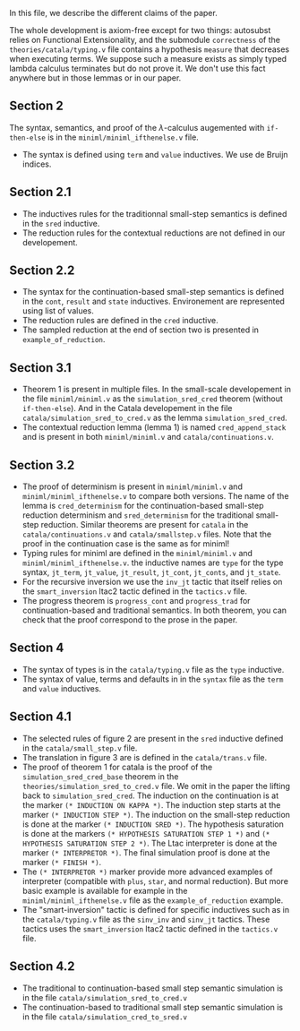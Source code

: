 In this file, we describe the different claims of the paper.

The whole development is axiom-free except for two things: autosubst relies on Functional Extensionality, and the submodule `correctness` of the `theories/catala/typing.v` file contains a hypothesis `measure` that decreases when executing terms. We suppose such a measure exists as simply typed lambda calculus terminates but do not prove it. We don't use this fact anywhere but in those lemmas or in our paper.


## Section 2

The syntax, semantics, and proof of the $\lambda$-calculus augemented with `if-then-else` is in the `miniml/miniml_ifthenelse.v` file.

* The syntax is defined using `term` and `value` inductives. We use de Bruijn indices.

## Section 2.1
* The inductives rules for the traditionnal small-step semantics is defined in the `sred` inductive.
* The reduction rules for the contextual reductions are not defined in our developement.

## Section 2.2
* The syntax for the continuation-based small-step semantics is defined in the `cont`, `result` and `state` inductives. Environement are represented using list of values.
* The reduction rules are defined in the `cred` inductive.
* The sampled reduction at the end of section two is presented in `example_of_reduction`.

## Section 3.1

* Theorem 1 is present in multiple files. In the small-scale developement in the file `miniml/miniml.v` as the `simulation_sred_cred` theorem (without `if-then-else`). And in the Catala developement in the file `catala/simulation_sred_to_cred.v` as the lemma `simulation_sred_cred`.
* The contextual reduction lemma (lemma 1) is named `cred_append_stack` and is present in both `miniml/miniml.v` and `catala/continuations.v`.

## Section 3.2

* The proof of determinism is present in `miniml/miniml.v` and `miniml/miniml_ifthenelse.v` to compare both versions. The name of the lemma is `cred_determinism` for the continuation-based small-step reduction determinism and `sred_determinism` for the traditional small-step reduction. Similar theorems are present for `catala` in the `catala/continuations.v` and `catala/smallstep.v` files. Note that the proof in the continuation case is the same as for miniml!
* Typing rules for miniml are defined in the `miniml/miniml.v` and  `miniml/miniml_ifthenelse.v`. the inductive names are `type` for the type syntax, `jt_term`, `jt_value`, `jt_result`, `jt_cont`, `jt_conts`, and `jt_state`.
* For the recursive inversion we use the `inv_jt` tactic that itself relies on the `smart_inversion` ltac2 tactic defined in the `tactics.v` file.
* The progress theorem is `progress_cont` and `progress_trad` for continuation-based and traditional semantics. In both theorem, you can check that the proof correspond to the prose in the paper.

## Section 4

* The syntax of types is in the `catala/typing.v` file as the `type` inductive.
* The syntax of value, terms and defaults in in the `syntax` file as the `term` and `value` inductives.

## Section 4.1
* The selected rules of figure 2 are present in the `sred` inductive defined in the `catala/small_step.v` file.
* The translation in figure 3 are is defined in the `catala/trans.v` file.
* The proof of theorem 1 for catala is the proof of the `simulation_sred_cred_base` theorem in the `theories/simulation_sred_to_cred.v` file. We omit in the paper the lifting back to `simulation_sred_cred`. The induction on the continuation is at the marker `(* INDUCTION ON KAPPA *)`. The induction step starts at the marker `(* INDUCTION STEP *)`. The induction on the small-step reduction is done at the marker `(* INDUCTION SRED *)`. The hypothesis saturation is done at the markers `(* HYPOTHESIS SATURATION STEP 1 *)` and `(* HYPOTHESIS SATURATION STEP 2 *)`. The Ltac interpreter is done at the marker `(* INTERPRETOR *)`. The final simulation proof is done at the marker `(* FINISH *)`.
* The `(* INTERPRETOR *)` marker provide more advanced examples of interpreter (compatible with `plus`, `star`, and normal reduction). But more basic example is available for example in the `miniml/miniml_ifthenelse.v` file as the `example_of_reduction` example.
* The "smart-inversion" tactic is defined for specific inductives such as in the `catala/typing.v` file as the `sinv_inv` and `sinv_jt` tactics. These tactics uses the `smart_inversion` ltac2 tactic defined in the `tactics.v` file.

## Section 4.2

* The traditional to continuation-based small step semantic simulation is in the file `catala/simulation_sred_to_cred.v`
* The continuation-based to traditional small step semantic simulation is in the file `catala/simulation_cred_to_sred.v`
